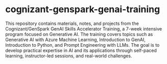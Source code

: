 # cognizant-genspark-genai-training
 This repository contains materials, notes, and projects from the Cognizant/GenSpark GenAI Skills Accelerator Training, a 7-week intensive program focused on Generative AI. The training covers topics such as Generative AI with Azure Machine Learning, Introduction to GenAI, Introduction to Python, and Prompt Engineering with LLMs. The goal is to develop practical expertise in AI and its applications through self-paced learning, instructor-led sessions, and real-world challenges.
